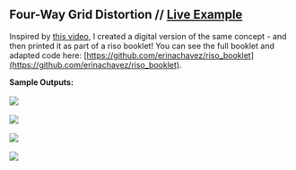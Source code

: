 ## Four-Way Grid Distortion // [Live Example](https://erinachavez.github.io/experiments/four_grid_distortion/)

Inspired by [this video](https://www.youtube.com/watch?v=f1fXCRtSUWU&feature=youtu.be), I created a digital version of the same concept - and then printed it as part of a riso booklet! You can see the full booklet and adapted code here: [https://github.com/erinachavez/riso_booklet](https://github.com/erinachavez/riso_booklet).

**Sample Outputs:**
<br /><br />
<img src="https://github.com/erinachavez/experiments/blob/master/four_grid_distortion/samples/sample1.png" />
<br /><br />
<img src="https://github.com/erinachavez/experiments/blob/master/four_grid_distortion/samples/sample3.png" />
<br /><br />
<img src="https://github.com/erinachavez/experiments/blob/master/four_grid_distortion/samples/sample4.png" />
<br /><br />
<img src="https://github.com/erinachavez/experiments/blob/master/four_grid_distortion/samples/sample2.png" />
